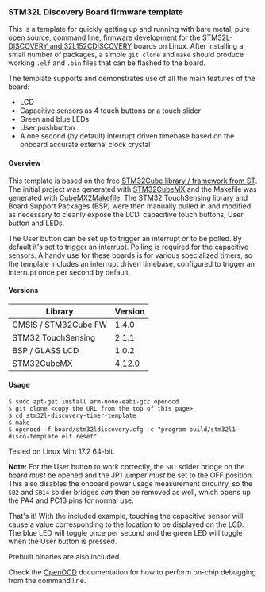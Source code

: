 ### STM32L Discovery Board firmware template

This is a template for quickly getting up and running with bare metal, pure open source, command line, firmware development for the [STM32L-DISCOVERY and 32L152CDISCOVERY](http://www.st.com/web/catalog/tools/FM116/SC959/SS1532/PF250990?sc=internet/evalboard/product/250990.jsp) boards on Linux. After installing a small number of packages, a simple `git clone` and `make` should produce working `.elf` and `.bin` files that can be flashed to the board.

The template supports and demonstrates use of all the main features of the board:
 
* LCD
* Capacitive sensors as 4 touch buttons or a touch slider 
* Green and blue LEDs
* User pushbutton
* A one second (by default) interrupt driven timebase based on the onboard accurate external clock crystal

#### Overview

This template is based on the free [STM32Cube library / framework from ST](http://www.st.com/web/catalog/tools/FM147/CL1794/SC961/SS1743/LN1897?icmp=ln1897_pron_pr_feb2015&sc=stm32cube-pr11). The initial project was generated with [STM32CubeMX](http://www.st.com/web/catalog/tools/FM147/CL1794/SC961/SS1743/PF259242?icmp=stm32cubemx_pron_prcube_feb2014&sc=stm32cube-pr) and the Makefile was generated with [CubeMX2Makefile](https://github.com/baoshi/CubeMX2Makefile). The STM32 TouchSensing library and Board Support Packages (BSP) were then manually pulled in and modified as necessary to cleanly expose the LCD, capacitive touch buttons, User button and LEDs.
 
The User button can be set up to trigger an interrupt or to be polled. By default it's set to trigger an interrupt. Polling is required for the capacitive sensors. A handy use for these boards is for various specialized timers, so the template includes an interrupt driven timebase, configured to trigger an interrupt once per second by default.

#### Versions

Library                | Version
---------------------- | ------
CMSIS / STM32Cube FW   | 1.4.0  
STM32 TouchSensing     | 2.1.1  
BSP / GLASS LCD        | 1.0.2  
STM32CubeMX            | 4.12.0 

#### Usage

```
$ sudo apt-get install arm-none-eabi-gcc openocd
$ git clone <copy the URL from the top of this page>
$ cd stm32l-discovery-timer-template
$ make
$ openocd -f board/stm32ldiscovery.cfg -c "program build/stm32l1-disco-template.elf reset"
```

Tested on Linux Mint 17.2 64-bit.

**Note:** For the User button to work correctly, the `SB1` solder bridge on the board *must* be opened and the JP1 jumper *must* be set to the OFF position. This also disables the onboard power usage measurement circuitry, so the `SB2` and `SB14` solder bridges *can* then be removed as well, which opens up the PA4 and PC13 pins for normal use. 

That's it! With the included example, touching the capacitive sensor will cause a value corresponding to the location to be displayed on the LCD. The blue LED will toggle once per second and the green LED will toggle when the User button is pressed.

Prebuilt binaries are also included.

Check the [OpenOCD](http://openocd.org/) documentation for how to perform on-chip debugging from the command line.
